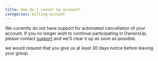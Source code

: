 ```yaml
---
title: How do I cancel my account?
categories: billing-account
---
```

We currently do not have support for automated cancellation of your account. If you no longer wish to continue participating in OwnersUp, please contact [support](mailto:support@ownersup.com) and we'll clear it up as soon as possible.

we would request that you give us at least 30 days notice before leaving your group.
